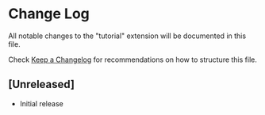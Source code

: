# Change Log

All notable changes to the "tutorial" extension will be documented in this file.

Check [Keep a Changelog](http://keepachangelog.com/) for recommendations on how to structure this file.

## [Unreleased]

- Initial release